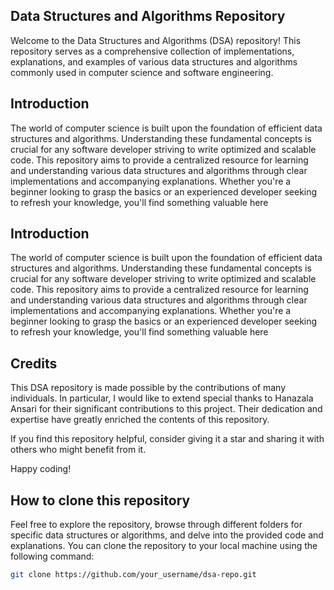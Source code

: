 
## Data Structures and Algorithms Repository

Welcome to the Data Structures and Algorithms (DSA) repository! This repository serves as a comprehensive collection of implementations, explanations, and examples of various data structures and algorithms commonly used in computer science and software engineering.

## Introduction
The world of computer science is built upon the foundation of efficient data structures and algorithms. Understanding these fundamental concepts is crucial for any software developer striving to write optimized and scalable code.
This repository aims to provide a centralized resource for learning and understanding various data structures and algorithms through clear implementations and accompanying explanations. Whether you're a beginner looking to grasp the basics or an experienced developer seeking to refresh your knowledge, you'll find something valuable here
## Introduction
The world of computer science is built upon the foundation of efficient data structures and algorithms. Understanding these fundamental concepts is crucial for any software developer striving to write optimized and scalable code.
This repository aims to provide a centralized resource for learning and understanding various data structures and algorithms through clear implementations and accompanying explanations. Whether you're a beginner looking to grasp the basics or an experienced developer seeking to refresh your knowledge, you'll find something valuable here

## Credits
This DSA repository is made possible by the contributions of many individuals. In particular, I would like to extend special thanks to Hanazala Ansari for their significant contributions to this project. Their dedication and expertise have greatly enriched the contents of this repository.

If you find this repository helpful, consider giving it a star and sharing it with others who might benefit from it.

Happy coding!

## How to clone this repository

Feel free to explore the repository, browse through different folders for specific data structures or algorithms, and delve into the provided code and explanations. You can clone the repository to your local machine using the following command:

```bash
git clone https://github.com/your_username/dsa-repo.git
